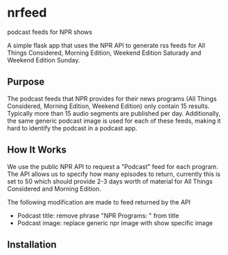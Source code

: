 # nrfeed
podcast feeds for NPR shows

A simple flask app that uses the NPR API to generate rss feeds for All Things
Considered, Morning Edition, Weekend Edition Saturady and Weekend Edition
Sunday.

## Purpose

The podcast feeds that NPR provides for their news programs (All Things
Considered, Morning Edition, Weekend Edition) only contain 15 results.
Typically more than 15 audio segments are published per day. Additionally, the
same generic podcast image is used for each of these feeds, making it hard to
identify the podcast in a podcast app.

## How It Works

We use the public NPR API to request a "Podcast" feed for each program. The API
allows us to specify how many episodes to return, currently this is set to 50
which should provide 2-3 days worth of material for All Things Considered and
Morning Edition.

The following modification are made to feed returned by the API

   - Podcast title: remove phrase "NPR Programs: " from title
   - Podcast image: replace generic npr image with show specific image


## Installation
